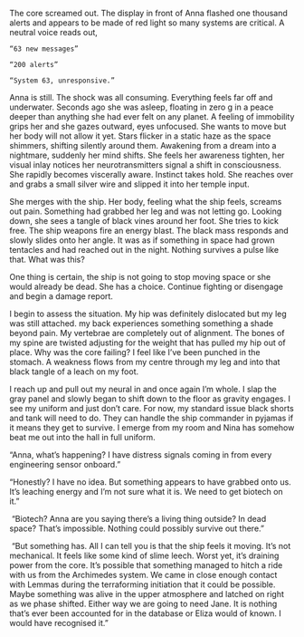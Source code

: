 The core screamed out. The display in front of Anna flashed one thousand alerts and appears to be made of red light so many systems are critical. A neutral voice reads out,


	“63 new messages”

	“200 alerts” 

	“System 63, unresponsive.” 

Anna is still. The shock was all consuming. Everything feels far off and underwater. Seconds ago she was asleep, floating in zero g in a peace deeper than anything she had ever felt on any planet. A feeling of immobility grips her and she gazes outward, eyes unfocused. She wants to move but her body will not allow it yet. Stars flicker in a static haze as the space shimmers, shifting silently around them. Awakening from a dream into a nightmare, suddenly her mind shifts. She feels her awareness tighten, her visual inlay notices her neurotransmitters signal a shift in consciousness. She rapidly becomes viscerally aware. Instinct takes hold. She reaches over and grabs a small silver wire and slipped it into her temple input. 

She merges with the ship. Her body, feeling what the ship feels, screams out pain. Something had grabbed her leg and was not letting go. Looking down, she sees a tangle of black vines around her foot. She tries to kick free. The ship weapons fire an energy blast. The black mass responds and slowly slides onto her angle. It was as if something in space had grown tentacles and had reached out in the night. Nothing survives a pulse like that. What was this? 

One thing is certain, the ship is not going to stop moving space or she would already be dead. She has a choice. Continue fighting or disengage and begin a damage report. 

I begin to assess the situation. My hip was definitely dislocated but my leg was still attached. my back experiences something something a shade beyond pain. My vertebrae are completely out of alignment. The bones of my spine are twisted adjusting for the weight that has pulled my hip out of place. Why was the core failing? I feel like I’ve been punched in the stomach. A weakness flows from my centre through my leg and into that black tangle of a leach on my foot. 

I reach up and pull out my neural in and once again I’m whole. I slap the gray panel and slowly began to shift down to the floor as gravity engages. I see my uniform and just don’t care. For now, my standard issue black shorts and tank will need to do. They can handle the ship commander in pyjamas if it means they get to survive. I emerge from my room and Nina has somehow beat me out into the hall in full uniform.  

“Anna, what’s happening? I have distress signals coming in from every engineering sensor onboard.” 

“Honestly? I have no idea. But something appears to have grabbed onto us. It’s leaching energy and I’m not sure what it is. We need to get biotech on it.” 

 “Biotech? Anna are you saying there’s a living thing outside? In dead space? That’s impossible. Nothing could possibly survive out there.” 

 “But something has. All I can tell you is that the ship feels it moving. It’s not mechanical. It feels like some kind of slime leech. Worst yet, it’s draining power from the core. It’s possible that something managed to hitch a ride with us from the Archimedes system. We came in close enough contact with Lemmas during the terraforming initiation that it could be possible. Maybe something was alive in the upper atmosphere and latched on right as we phase shifted. Either way we are going to need Jane. It is nothing that’s ever been accounted for in the database or Eliza would of known. I would have recognised it.” 







 

 


 

